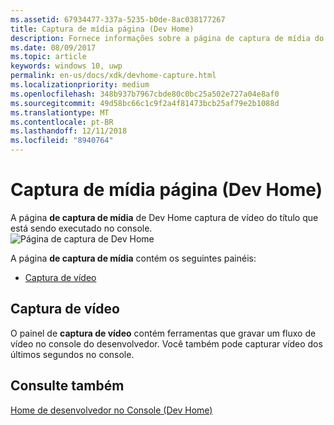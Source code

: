 ```yaml
---
ms.assetid: 67934477-337a-5235-b0de-8ac038177267
title: Captura de mídia página (Dev Home)
description: Fornece informações sobre a página de captura de mídia do aplicativo Dev Home para o Xbox One.
ms.date: 08/09/2017
ms.topic: article
keywords: windows 10, uwp
permalink: en-us/docs/xdk/devhome-capture.html
ms.localizationpriority: medium
ms.openlocfilehash: 348b937b7967cbde80c0bc25a502e727a04e8af0
ms.sourcegitcommit: 49d58bc66c1c9f2a4f81473bcb25af79e2b1088d
ms.translationtype: MT
ms.contentlocale: pt-BR
ms.lasthandoff: 12/11/2018
ms.locfileid: "8940764"
---
```

# <a name="media-capture-page-dev-home"></a>Captura de mídia página (Dev Home)
   
  
A página **de captura de mídia** de Dev Home captura de vídeo do título que está sendo executado no console.   
 ![Página de captura de Dev Home](images/devhome_capture.png)   
  
A página **de captura de mídia** contém os seguintes painéis:   
 
   *  [Captura de vídeo](#ID4EHB)  

 
<a id="ID4EHB"></a>

   

## <a name="video-capture"></a>Captura de vídeo  
   
  
O painel de **captura de vídeo** contém ferramentas que gravar um fluxo de vídeo no console do desenvolvedor. Você também pode capturar vídeo dos últimos segundos no console.   
  
<a id="ID4ERB"></a>

   

## <a name="see-also"></a>Consulte também  
 [Home de desenvolvedor no Console (Dev Home)](dev-home.md)

  